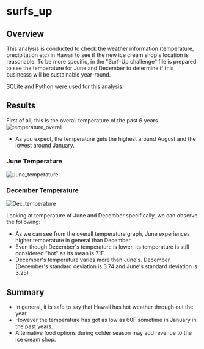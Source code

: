 # surfs_up

## Overview
This analysis is conducted to check the weather information (temperature, precipitation etc) in Hawaii to see if the new ice cream shop's location is reasonable.
To be more specific, in the "Surf-Up challenge" file is prepared to see the temperature for June and December to determine if this businesss will be sustainable year-round.

SQLite and Python were used for this analysis.

## Results
First of all, this is the overall temperature of the past 6 years.
![temperature_overall](https://user-images.githubusercontent.com/99149443/172025787-510bf098-6b8f-4b7c-acb1-a7f8c38c46db.png)
* As you expect, the temperature gets the highest around August and the lowest around January.

### June Temperature
![June_temperature](https://user-images.githubusercontent.com/99149443/172025891-47a28fb7-b450-45aa-80e3-9f87eafbc2cc.png)

### December Temperature
![Dec_temperature](https://user-images.githubusercontent.com/99149443/172025895-62705ec6-1582-407f-9e1b-b2494f951ff2.png)

Looking at temperature of June and December specifically, we can observe the following:
* As we can see from the overall temperature graph, June experiences higher temperature in general than December
* Even though December's temperature is lower, its temperature is still considered "hot" as its mean is 71F.
* December's temperature varies more than June's. December (December's standard deviation is 3.74 and June's standard deviation is 3.25)

## Summary
* In general, it is safe to say that Hawaii has hot weather through out the year 
* However the temperature has got as low as 60F sometime in January in the past years.
* Alternative food options during colder season may add revenue to the ice cream shop.
